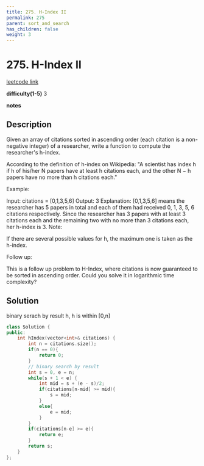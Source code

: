 ```yaml
---
title: 275. H-Index II
permalink: 275
parent: sort_and_search
has_children: false
weight: 3
---
```

# 275. H-Index II

[leetcode link](https://leetcode.com/problems/h-index-ii/)

**difficulty(1-5)** 
3

**notes**   

## Description

Given an array of citations sorted in ascending order (each citation is a non-negative integer) of a researcher, write a function to compute the researcher's h-index.

According to the definition of h-index on Wikipedia: "A scientist has index h if h of his/her N papers have at least h citations each, and the other N − h papers have no more than h citations each."

Example:

Input: citations = [0,1,3,5,6]
Output: 3 
Explanation: [0,1,3,5,6] means the researcher has 5 papers in total and each of them had 
             received 0, 1, 3, 5, 6 citations respectively. 
             Since the researcher has 3 papers with at least 3 citations each and the remaining 
             two with no more than 3 citations each, her h-index is 3.
Note:

If there are several possible values for h, the maximum one is taken as the h-index.

Follow up:

This is a follow up problem to H-Index, where citations is now guaranteed to be sorted in ascending order.
Could you solve it in logarithmic time complexity?


## Solution

binary serach by result h, h is within [0,n]

```c++
class Solution {
public:
    int hIndex(vector<int>& citations) {
        int n = citations.size();
        if(n == 0){
            return 0;
        }
        // binary search by result
        int s = 0, e = n; 
        while(s + 1 < e) {
            int mid = s + (e - s)/2;
            if(citations[n-mid] >= mid){
                s = mid;
            }
            else{
                e = mid;
            }
        }
        if(citations[n-e] >= e){
            return e;
        }
        return s;
    }
};
```



